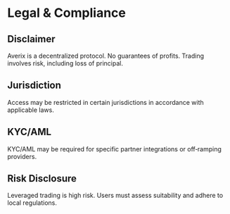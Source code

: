 # Legal & Compliance

## Disclaimer
Averix is a decentralized protocol. No guarantees of profits. Trading involves risk, including loss of principal.

## Jurisdiction
Access may be restricted in certain jurisdictions in accordance with applicable laws.

## KYC/AML
KYC/AML may be required for specific partner integrations or off‑ramping providers.

## Risk Disclosure
Leveraged trading is high risk. Users must assess suitability and adhere to local regulations.
